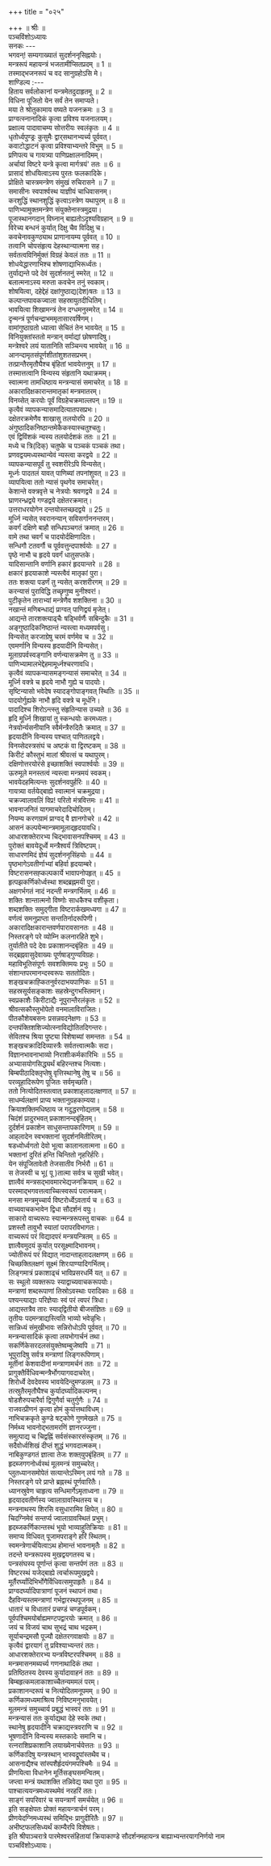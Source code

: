 +++
title = "०२५"

+++
॥ श्रीः ॥  
पञ्चविंशोऽध्यायः  
सनकः ---  
भगवन्! सम्यगाख्यातं सुदर्शननृसिह्नयोः।  
मन्त्ररूपं महायन्त्रं भजतामीप्सितप्रदम् ॥ 1 ॥  
तस्माद्भजनरूपं च वद सानुग्रहोऽसि मे।  
शाण्डिल्य :---  
हिताय सर्वलोकानां यन्त्रमेतदुदाहृतमू ॥ 2 ॥  
विधिना पूजितो येन सर्वं तेन समाप्यते।  
मया ते श्रोतुकामाय वष्यते यजनक्रमः ॥ 3 ॥  
प्राग्वत्स्नानादिकं कृत्वा प्रविश्य यजनालयम्।  
प्रक्षाल्य पादावाचम्य सोत्तरीयः स्वलंकृतः ॥ 4 ॥  
धृतोर्ध्वपुण्ड्रः कुसुमैः द्वार्‌सथानभ्यर्च्य पूर्ववत्।  
कवाटोद्धाटनं कृत्वा प्रविश्याभ्यन्तरे विभुम् ॥ 5 ॥  
प्रणिपत्य च गायत्र्या पाणिप्रक्षालनादिमम्।  
अर्चायां विष्टरे यन्त्रे कृत्वा मार्गत्रयं' ततः ॥ 6 ॥  
प्रासादं शोधयित्वाऽस्य पुरतः फलकादिके।  
प्रोक्षिते चास्त्रमन्त्रेण संमुखं रुचिरासने ॥ 7 ॥  
समासीनः स्वपार्श्वस्थ याज्ञीयं चाधिवासनम्।  
करशुद्धिं स्थानशुद्धिं कृत्वाऽस्त्रेण यथापुरम् ॥ 8 ॥  
पाणिभ्यामुक्तमन्त्रेण संयुक्तेनास्त्रमुद्रया।  
पूजास्थानगदान् विघ्नान् बाह्यतोऽदृश्यविग्रहान् ॥ 9 ॥  
विरेच्य बन्धनं कुर्यात् दिक्षु चैव विदिक्षु च।  
कवचेनावकुण्ठ्याथ प्राणानायम्य पूर्ववत् ॥ 10 ॥  
तत्वानि चोपसंहृत्य देहस्थान्यात्मना सह।  
सर्वतत्वविनिर्मुक्तं विग्रहं केवलं ततः ॥ 11 ॥  
शोधयेद्धारणाभिश्च शोषणाद्याभिरूर्ध्वतः।  
तुर्याद्यन्ते पदे देवं सुदर्शनतनुं स्मरेत् ॥ 12 ॥  
बलात्मनाऽस्य मरुता कवचेन तनुं स्वकाम्।  
शोषयित्वा, दहेद्देहं दक्षांगुष्ठाद्य(देश)षतः ॥ 13 ॥  
कल्पान्तपावकज्वाला सहस्रायुतदीधितिम्।  
भावयित्वा शिखामन्त्रं तेन दग्धमनुस्मरेत् ॥ 14 ॥  
दृन्मन्त्रं पूर्णचन्द्राभममृतासारवर्षिणम्।  
वामांगुष्ठाग्रतो ध्यात्वा सेचितं तेन भावयेत् ॥ 15 ॥  
विनियुक्तांस्ततो मन्त्रान् वर्माद्यां छोषणादिषु।  
मन्त्रेश्वरे लयं यातानिति सञ्चिन्त्य भावयेत् ॥ 16 ॥  
आनन्दामृतसंपूर्णशीतांशुशतसप्रभम्।  
तत्प्रान्तैरमृतौघैश्च बृंहितां भावयेत्तनुम् ॥ 17 ॥  
तस्मात्तत्वानि विन्यस्य संहृतानि यथाक्रमम्।  
स्वात्मना तामधिष्ठाय मन्त्रन्यासं समाचरेत् ॥ 18 ॥  
अकारादिक्षकारान्तमातृकां मन्त्रमातरम्।  
विनय्सेत् करयोः पूर्वं विग्रहेचक्रमाल्लपन् ॥ 19 ॥  
कृत्वैवं व्यापकन्यासमादित्यातपसप्रभः।  
दक्षेतरक्रमेणैव शाखासु तलयोरपि ॥ 20 ॥  
अंगुष्ठादिकनिष्ठान्तमेकैकस्यास्चतुश्चतुः।  
एवं द्विविंशकं न्यस्य तलयोर्दशकं ततः ॥ 21 ॥  
मध्ये च त्रि(दिक्) चतुष्के च पञ्चकं पञ्चकं तथा।  
प्रणवद्वयमध्यस्थान्येवं न्यस्त्वा करद्वये ॥ 22 ॥  
व्यापकन्यासपूर्वं तु स्वशरीरेऽपि विन्यसेत्।  
मूर्ध्नः पादतलं यावत् पाणिब्यां तपनांशुवत् ॥ 23 ॥  
व्यापयित्वा ततो न्यासं पृथगेव समाचरेत्।  
केशान्ते वक्त्रवृत्ते च नेत्रयोः श्रवणद्वये ॥ 24 ॥  
घ्राणरन्ध्रद्वये गण्डद्वये दक्षेतरक्रमात्।  
उत्तराधरयोगेन दन्तयोस्तच्छदद्वये ॥ 25 ॥  
मूर्ध्नि न्यसेत् स्वरानन्यान् सविसर्गाननन्तरम्।  
कवर्गं दक्षिणे बाहौ सन्धिपञ्चगतं क्रमात् ॥ 26 ॥  
वामे तथा चवर्गं च पादयोर्दक्षिणादितः।  
सन्धिगौ टतवर्गौ च पूर्ववत्तुन्दपार्श्वयोः ॥ 27 ॥  
पृष्ठे नाभौ च हृदये पवर्गं धातुसप्तके।  
यादिसान्तानि वर्णानि हकारं हृदयान्तरे ॥ 28 ॥  
क्षकारं हृदयाकाशे न्यस्त्वैवं मातृकां पुरा।  
ततः शक्त्या पडर्णं तु न्यसेत् करशरीरगम् ॥ 29 ॥  
करन्यासं पुराविद्धि तच्छृणुष्व मुनीश्वर!।  
पुटीकृतेन ताराभ्यां मन्त्रेणैव शशक्तिना ॥ 30 ॥  
नखान्तं मणिबन्धाद्यं प्राग्वत् पाणिद्वयं मृजेत्।  
आद्यन्ते तारशक्त्याढ्चैः षड्भिर्वर्णैः सबिन्दुकैः ॥ 31 ॥  
अङ्‌गुष्ठादिकनिष्ठान्तं न्यस्त्वा मध्यमपर्वसु।  
विन्यसेत् करजाग्रेषु चरमं वर्णमेव च ॥ 32 ॥  
एवमर्णानि विन्यस्य हृदयादीनि विन्यसेत्।  
मूलाग्रपर्वस्वङ्गानि वर्णन्यासक्रमेण तु ॥ 33 ॥  
पाणिभ्यामालभेद्देहमामूर्ध्नश्चरणावधि।  
कृत्वैवं व्यापकन्यासमङ्गन्यासं समाचरेत् ॥ 34 ॥  
मूर्ध्नि वक्त्रे च हृदये नाभौ गुह्ये च पादयोः।  
सृष्टिन्यासो भवेदेष स्यादङ्गोपाङ्गवत् स्थितिः ॥ 35 ॥  
पादयोर्गुह्यके नाभौ हृदि वक्त्रे च मूर्धनि।  
पादादिश्च शिरोऽन्त्स्तु संहृतिन्यास उच्यते ॥ 36 ॥  
हृदि मूर्ध्नि शिखायां तु स्कन्धयोः करमध्यतः।  
नेत्रयोर्न्यसनीयानि स्वैर्मन्त्रैरुदितैः क्रमात् ॥ 37 ॥  
हृदयादीनि विन्यस्य पश्चात् पाणितलद्वये।  
विनय्सेदस्त्रसंघं च अष्टकं वा द्विरष्टकम् ॥ 38 ॥  
किरीटं कौस्तुभं मालां श्रीवत्सं च यथापुरम्।  
दक्षिणोत्तरयोरंसे इच्छाशक्तिं स्वपार्श्वयोः ॥ 39 ॥  
ऊरुमूले मनस्तत्वं न्यस्त्वा मन्त्रमयं स्वकम्।  
भावयेदहमित्यन्तः सुदर्शनवपुर्हरिः ॥ 40 ॥  
गायत्र्या वर्तयेद्बाह्ये स्वात्मानं चक्रमुद्रया।  
चक्रज्वालावलिं विप्र! परितो मंत्रवित्तमः ॥ 41 ॥  
भावनाजनितं यागमाचरेदादिचोदितम्।  
नियम्य करणग्रामं प्राग्वद् वै ज्ञानगोचरे ॥ 42 ॥  
आसनं कल्पयेन्मान्त्रमामूलाद्‌हृदयावधि।  
आधारशक्तेरारभ्य चिद्भावासनपश्चिमम् ॥ 43 ॥  
पुरोक्तं बावयेदूर्ध्वे मन्त्रैश्वर्यं त्रिविष्टपम्।  
साधारणमिदं ज्ञेयं सुदर्शननृसिंहयोः ॥ 44 ॥  
पृष्ठभागेऽवतीर्णाभ्यां बहिर्वा हृदयाम्बरे।  
विष्टरासनसह्कल्पकार्ये भावापनोपहृत् ॥ 45 ॥  
हृत्पझकर्णिकोर्ध्वस्था शब्दब्रह्नमयी पुरा।  
अक्षगर्भगतं नादं नदन्ती मन्त्रगर्भितम् ॥ 46 ॥  
शक्तिः शान्तात्मनो विष्णोः साधकैश्च वशीकृता।  
शब्दशक्तिः समुद्गीता विष्टरार्कखमध्यगा ॥ 47 ॥  
वर्णत्वं समनुप्राप्ता सन्ततिर्नादरूपिणी।  
अकारादिक्षकारान्तवर्णपारावसानतः ॥ 48 ॥  
निस्तरङ्गे परे व्योम्नि कलनारहिते शुभे।  
तुर्यातीते पदे देवः प्रकाशानन्दबृंहितः ॥ 49 ॥  
सद्ब्रह्नवासुदेवाख्यः पूर्णषाड्‌गुण्यविग्रहः।  
महाविभूतिसंपूर्णः सवशक्तिमयः प्रभुः ॥ 50 ॥  
संशान्तपरमानन्दस्वरूपः सततोदितः।  
शङ्खचक्राह्कितनुर्वरदाभयपाणिकः ॥ 51 ॥  
सहस्रसूर्यसङ्काशः सहस्रेन्दुगभस्तिमान्।  
स्वप्रकाशैः किरीटाद्यैः नूपुरान्तैरलंकृतः ॥ 52 ॥  
श्रीवत्सकौस्तुभोपेतो वनमालाविराजितः।  
पीतकौशेयबसनः प्रसन्नवदनेक्षणः ॥ 53 ॥  
दन्तपंक्तिशशिज्योत्स्नाविद्योतितदिगन्तरः।  
सेवितश्च श्रिया पुष्ट्या विशेषाब्यां समन्ततः ॥ 54 ॥  
शङ्खचक्रादिदिव्यास्त्रैः सर्वतत्त्वात्मकैः सदा।  
विज्ञानभावनाभाव्यो निराशीःकर्मकारिभिः ॥ 55 ॥  
अभ्यासयोगसिद्ध्यर्थं बहिरन्तश्च नित्यशः।  
बिम्बपीठादिक्लृप्तेषु वृत्तिस्थानेषु तेषु च ॥ 56 ॥  
परव्यूहादिरूपेण पूजितः सर्वमृच्छति।  
ततो नित्योदितस्तत्वात् प्रकाशाह्‌लादलक्षणात् ॥ 57 ॥  
साधर्म्यलक्षणं प्राप्य भक्तानुग्रहकाम्यया।  
क्रियाशक्तिमधिष्ठाय ज गदुद्धरणोद्यताम् ॥ 58 ॥  
चिदंशं प्रादुरभवत् प्रकाशानन्दबृंहितम्।  
दुर्दर्शनं प्रकाशेन साधुसन्तापकारिणाम् ॥ 59 ॥  
आह्‌लादेन स्वभक्तानां सुदर्शनमितीरितम्।  
षडध्वोर्ध्वगतो देवो भूत्वा कालानलात्मना ॥ 60 ॥  
भक्तानां दुरितं हन्ति चिन्तितो नृहरिर्हरिः।  
येन संपूजितावेतौ तेजसातीव निर्भरौ ॥ 61 ॥  
स तेजस्वी च भू( पू )तात्मा सर्वत्र च सुखी भवेत्।  
ज्ञात्वैवं मन्त्रसद्भावमारभेद्यजनक्रियाम् ॥ 62 ॥  
परस्माद्भगवत्तत्वाच्चित्स्वरूपं परात्मकम्।  
मनसा मन्त्रमुच्चार्य विष्टरोर्ध्वेऽवतार्य च ॥ 63 ॥  
वाच्यवाचकभावेन द्विधा सौदर्शनं वपुः।  
साकारो वाच्यरूपः स्यान्मन्त्ररूपस्तु वाचकः ॥ 64 ॥  
प्रशस्तौ तावुभौ स्यातां परापरविभागतः।  
वाच्यरूपं परं विद्यादपरं मन्त्रयन्त्रितम् ॥ 65 ॥  
ज्ञात्वैवमुदयं कुर्यात् परसूक्ष्मादिभावनम्।  
ज्योतीरूपं परं विद्यात् नादान्ताह्‌लादलक्षणम् ॥ 66 ॥  
चिच्छक्तिलक्षणं सूक्ष्मं शिरःपाण्यादिगर्भितम्।  
लिङ्गमात्रं प्रकाशाढ्चं भाविप्रसरधर्मि यत् ॥ 67 ॥  
सः स्थूलो व्यक्तरूपः स्याद्वाच्यवाचकरूपयोः।  
मन्त्राणां शब्दरूपाणां तिस्रोऽवस्थाः परादिकाः ॥ 68 ॥  
पश्यन्त्याद्याः परिज्ञेयाः स्वं परं त्वपरं त्रिधा।  
आद्यस्तत्रैव तारः स्याद्‌द्वितीयो बीजसंज्ञितः ॥ 69 ॥  
तृतीयः पदमन्त्राद्यस्त्विति भाव्यो भवेन्नृभिः।  
सान्निध्यं संमुखीभावः सन्निरोधोऽपि पूर्ववत् ॥ 70 ॥  
मन्त्रन्यासादिकं कृत्वा लयभोगार्चनं तथा।  
सकर्णिकेसरदलसंयुक्तेष्वम्बुजेष्वपि ॥ 71 ॥  
भूपुरादिषु सर्वत्र मन्त्राणां लिङ्गरूपिणाम्।  
मूर्तीनां केशवादीनां मन्त्राणामर्चनं ततः ॥ 72 ॥  
प्रागुक्तैर्विधिवन्मन्त्रैर्भोगयागवदाचरेत्।  
शिरोर्ध्वे देवदेवस्य भावयेदिन्दुमण्डलम् ॥ 73 ॥  
तत्स्रुतैरमृतौघैश्च कुर्यादर्घ्यादिकल्पनम्।  
षोडशैरुपचारैर्वा द्विगुणैर्वा चतुर्गुणैः ॥ 74 ॥  
राजवत्प्रीणनं कृत्वा होमं कुर्यात्तथाविधम्।  
नाभिचक्रकृते कुण्डे षट्‌कोणे गुणमेखले ॥ 75 ॥  
निर्मथ्य भावनोद्भतामरणिं ज्ञानरज्जुना।  
समुत्पाद्य च चिद्वह्निं सर्वसंस्कारसंस्कृतम् ॥ 76 ॥  
सदैवोर्ध्वशिखं दीप्तं शुद्धं भगवदात्मकम्।  
नाबिकुण्डगतं ज्ञात्वा तेजः शक्त्‌युपबृंहितम् ॥ 77 ॥  
हृदब्जगगनोर्ध्वस्थं मूलमन्त्रं समुच्चरेत्।  
प्लुतध्यानसमोपेतं सत्यान्तेऽस्मिन् लयं गते ॥ 78 ॥  
निस्तरङ्गे परे प्राप्ते ब्रह्नस्थं पूर्णवारितैः।  
ध्यानस्रुवेण चाहृत्य सन्धिमार्गेऽमृताध्वना ॥ 79 ॥  
हृदयादवतीर्णस्य ज्वालाग्रावस्थितस्य च।  
मन्त्रनाथस्य शिरसि वसुधारामिव क्षिपेत् ॥ 80 ॥  
चिदग्निमेवं सन्तर्प्य ज्वालाग्रावस्थितं प्रभुम्।  
हृदब्जकर्णिकान्तस्थं भूयो भाव्याहुतिक्रियाः ॥ 81 ॥  
समाप्य विधिवत् पूजामपराङ्गे हरिं स्थितम्।  
स्वमन्त्रेणार्चयित्वाऽथ होमान्तं भावनामृतैः ॥ 82 ॥  
तदन्ते यन्त्ररूपस्य मुखद्वयगतस्य च।  
पन्त्रसंघस्य पूर्णान्तं कृत्वा सन्तर्पणं ततः ॥ 83 ॥  
विष्टरस्थं यजेद्बाह्ये त्वर्चारूपमुखद्वये।  
मूर्तैरर्घ्यांदिभिर्भोगैर्विधिवत्समुपाहृतैः ॥ 84 ॥  
प्राग्वदर्घ्यादिपात्राणां पूजनं स्थापनं तथा।  
दैहविन्यस्तमन्त्राणां गर्भद्वारस्थपूजनम् ॥ 85 ॥  
धातारं च विधातारं प्रचण्डं चण्डपूर्वकम्।  
पूर्वपश्चिमयोर्बाह्यमण्टपद्वारयोः क्रमात् ॥ 86 ॥  
जयं च विजयं चाथ सुभद्रं चाथ भद्रकम्।  
सूर्याचन्द्रमसौ पूज्यौ दक्षेतरगवाक्षयोः ॥ 87 ॥  
कृत्वैवं द्वारयागं तु प्रविश्याभ्यन्तरं ततः।  
आधारशक्तेरारभ्य यन्त्रविष्टरपश्चिमम् ॥ 88 ॥  
मन्त्रमासनमब्यर्च्य गणनाथादिकं तथा ।  
प्रतिष्ठितस्य देवस्य कुर्यादावाहनं ततः ॥ 89 ॥  
बिम्बहृत्कमलाकाशाच्चैतन्यममलं परम्।  
प्रकाशानन्दरूपं च नित्योदितमनूपमम् ॥ 90 ॥  
कर्णिकामध्यमाश्रित्य निविष्टमनुभावयेत्।  
मूलमन्त्रं समुच्चार्य प्रबुद्धं भास्वरं ततः ॥ 91 ॥  
मन्त्रन्यासं ततः कुर्याद्यथा देहे स्वके तथा।  
स्थानेषु हृदयादीनि चक्राद्यस्त्रवराणि च ॥ 92 ॥  
भूषणादीनि विन्यस्य मस्तकादेः समानि च।  
रत्नराशिप्रकाशानि लयाख्येनार्चयेत्ततः ॥ 93 ॥  
कर्णिकादिषु यन्त्रस्थान् भास्वद्रूपांस्तथैव च।  
आसनाद्यैश्च सांस्पशैर्हृदयंगमपश्चिमैः ॥ 94 ॥  
प्रीणयित्वा विधानेन मूर्तिसङ्‌घसमन्वितम्।  
जप्त्वा मन्त्रं यथाशक्ति तन्निवेद्य यथा पुरा ॥ 95 ॥  
पाश्चात्ययन्त्रमध्यस्थमेवं नरहरिं ततः।  
साङ्गं सपरिवारं च सयन्त्रार्णं समर्चयेत् ॥ 96 ॥  
इति सङ्‌क्षेपतः प्रोक्तं महायन्त्रार्चनं परम्।  
प्रीणयेदग्निमध्यस्थं समिद्भिः प्रागुदीरितैः ॥ 97 ॥  
अभीष्टफलसिध्यर्थं काम्यैरपि विशेषतः।  
इति श्रीपाञ्चरात्रे पारमेश्वरसंहितायां क्रियाकाण्डे सौदर्शनमहायन्त्र बाह्याभ्यन्तरयागनिर्णयो नाम पञ्चविंशोऽध्यायः।  
****************